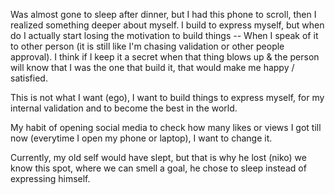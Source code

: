 Was almost gone to sleep after dinner, but I had this phone to scroll, then I realized something deeper about myself.
I build to express myself, but when do I actually start losing the motivation to build things -- When I speak of it to other person (it is still like I'm chasing validation or other people approval).
I think if I keep it a secret when that thing blows up & the person will know that I was the one that build it, that would make me happy / satisfied.

This is not what I want (ego), I want to build things to express myself, for my internal validation and to become the best in the world.

My habit of opening social media to check how many likes or views I got till now (everytime I open my phone or laptop), I want to change it.

Currently, my old self would have slept, but that is why he lost (niko) we know this spot, where we can smell a goal, he chose to sleep instead of expressing himself.